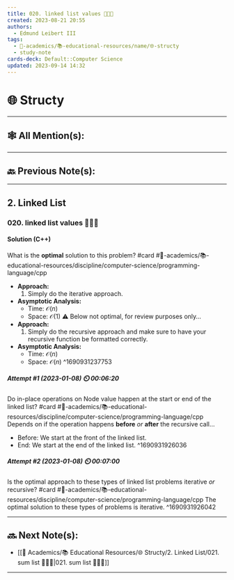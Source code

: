 ```yaml
---
title: 020. linked list values 👨🏽‍💻
created: 2023-08-21 20:55
authors:
  - Edmund Leibert III
tags:
  - 🔴-academics/📚-educational-resources/name/🌐-structy
  - study-note
cards-deck: Default::Computer Science
updated: 2023-09-14 14:32
---
```


# 🌐 Structy

---

## 🕸️ All Mention(s): 

---

## 🔙 Previous Note(s):

---

## 2. Linked List

### **020. linked list values 👨🏽‍💻**

#### Solution (C++)

What is the **optimal** solution to this problem? 
#card #🔴-academics/📚-educational-resources/discipline/computer-science/programming-language/cpp 
- **Approach:** 
	1. Simply do the iterative approach.
- **Asymptotic Analysis:**
	- Time: $\mathcal{O}(n)$
	- Space: $\mathcal{O}(1)$
⚠️ Below not optimal, for review purposes only…
- **Approach:** 
	1. Simply do the recursive approach and make sure to have your recursive function be formatted correctly.
- **Asymptotic Analysis:**
	- Time: $\mathcal{O}(n)$
	- Space: $\mathcal{O}(n)$
^1690931237753

##### **Attempt #1 (2023-01-08) ⏲️ 00:06:20**

Do in-place operations on Node value happen at the start or end of the linked list? 
#card  #🔴-academics/📚-educational-resources/discipline/computer-science/programming-language/cpp
Depends on if the operation happens **before** *or* **after** the recursive call…
- Before: We start at the front of the linked list.
- End: We start at the end of the linked list.
^1690931926036

##### **Attempt #2 (2023-01-08) ⏲️ 00:07:00** 

Is the optimal approach to these types of linked list problems iterative _or_ recursive? 
#card  #🔴-academics/📚-educational-resources/discipline/computer-science/programming-language/cpp
The optimal solution to these types of problems is iterative.
^1690931926042


---

## 🔜 Next Note(s):
- [[🔴 Academics/📚 Educational Resources/🌐 Structy/2. Linked List/021. sum list 👨🏽‍💻|021. sum list 👨🏽‍💻]]

---
